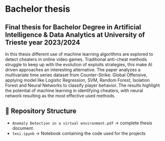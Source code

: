 # Bachelor thesis 

## Final thesis for Bachelor Degree in Artificial Intelligence & Data Analytics at University of Trieste year 2023/2024

In this thesis different use of machine learning algorithms are explored to detect cheaters in online video games. Traditional anti-cheat methods struggle to keep up with the evolution of exploits strategies, this make AI driven approaches an interesting alternative. The paper analyzes a multivariate time series dataset from Counter-Strike: Global Offensive, applying model like Logistic Regression, SVM, Random Forest, Isolation Forest and Neural Networks to classify player behavior. The results highlight the potential of machine learning in identifying cheaters, with neural network resulting as the most effective used methods. 

## 📂 Repository Structure
- `Anomaly Detection in a virtual environment.pdf` → complete thesis document 
- `tesi.ipynb` → Notebook containing the code used for the projects 
